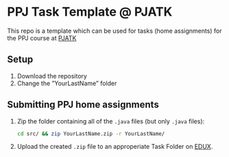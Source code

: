 # PPJ Task Template @ PJATK

This repo is a template which can be used for tasks (home assignments) for the PPJ course at [PJATK](http://www.pja.edu.pl/en/)

## Setup

1. Download the repository
1. Change the ”YourLastName” folder

## Submitting PPJ home assignments

1. Zip the folder containing all of the `.java` files (but only `.java` files):
    ```bash
    cd src/ && zip YourLastName.zip -r YourLastName/
    ```
1. Upload the created `.zip` file to an approperiate Task Folder on [EDUX](https://edux.pjwstk.edu.pl/eng).
